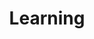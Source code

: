 ---
layout: category-archive
title: Learning
permalink: /category/learning/
pagination: 
  enabled: true
  category: learning
  permalink: /:num/
---